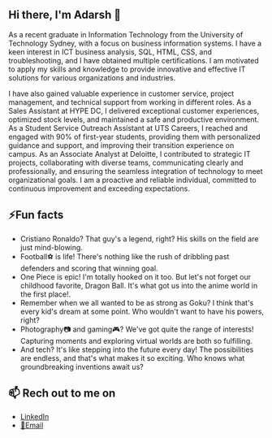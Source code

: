 ## Hi there, I'm Adarsh 👋

<!--
**Wiz0726/Wiz0726** is a ✨ _special_ ✨ repository because its `README.md` (this file) appears on your GitHub profile.

Here are some ideas to get you started:
- 🔭 I’m currently working on ...
- 🌱 I’m currently learning ...
- 👯 I’m looking to collaborate on ...
- 🤔 I’m looking for help with ...
- 💬 Ask me about ...
- 📫 How to reach me: ...
- 😄 Pronouns: ...
-->
<p>
  As a recent graduate in Information Technology from the University of Technology Sydney, with a focus on business information systems. I have a keen interest in ICT business analysis, SQL, HTML, CSS, and troubleshooting, and I have obtained multiple certifications. I am motivated to apply my skills and knowledge to provide innovative and effective IT solutions for various organizations and industries.
</p>
<p>
  I have also gained valuable experience in customer service, project management, and technical support from working in different roles. As a Sales Assistant at HYPE DC, I delivered exceptional customer experiences, optimized stock levels, and maintained a safe and productive environment. As a Student Service Outreach Assistant at UTS Careers, I reached and engaged with 90% of first-year students, providing them with personalized guidance and support, and improving their transition experience on campus. As an Associate Analyst at Deloitte, I contributed to strategic IT projects, collaborating with diverse teams, communicating clearly and professionally, and ensuring the seamless integration of technology to meet organizational goals. I am a proactive and reliable individual, committed to continuous improvement and exceeding expectations.
</p>

<h2>⚡Fun facts </h2>
<ul>
  <li>Cristiano Ronaldo? That guy's a legend, right? His skills on the field are just mind-blowing.</li>
  <li>Football⚽ is life! There's nothing like the rush of dribbling past defenders and scoring that winning goal.</li>
  <li>One Piece is epic! I'm totally hooked on it too. But let's not forget our childhood favorite, Dragon Ball. It's what got us into the anime world in the first place!.</li>
  <li>Remember when we all wanted to be as strong as Goku? I think that's every kid's dream at some point. Who wouldn't want to have his powers, right?</li>
  <li>Photography📷 and gaming🎮? We've got quite the range of interests! Capturing moments and exploring virtual worlds are both so fulfilling.</li>
  <li>And tech? It's like stepping into the future every day! The possibilities are endless, and that's what makes it so exciting. Who knows what groundbreaking inventions await us?</li>
</ul>

<h2> 📫 Rech out to me on </h2>
<ul>
  <li><a href="https://www.linkedin.com/in/adarsh2604/">LinkedIn</a></li>
  <li><a href="mailto26asingh04@gmail.com">📧Email</a></li>
</ul>
